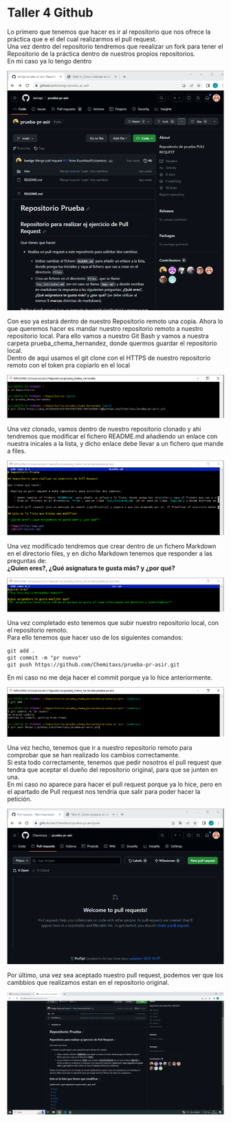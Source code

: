 # Taller 4 Github

Lo primero que tenemos que hacer es ir al repositorio que nos ofrece la práctica que e el del cual realizarmos el pull request.  
Una vez dentro del repositorio tendremos que reealizar un fork para tener el Repositorio de la práctica dentro de nuestros propios repositorios.  
En mi caso ya lo tengo dentro 

![Imagen](img/Captura14.PNG "Imagen")

Con eso ya estará dentro de nuestro Repositorio remoto una copia. Ahora lo que queremos hacer es mandar nuestro repositorio remoto a nuestro repositorio local. Para ello vamos a nuestro Git Bash y vamos a nuestra carpeta prueba_chema_hernandez, donde quermos guardar el repositorio local.  
Dentro de aqui usamos el git clone con el HTTPS de nuestro repositorio remoto con el token pra copiarlo en el local

![Imagen](img/Captura15.PNG "Imagen")

Una vez clonado, vamos dentro de nuestro repositorio clonado y ahi tendremos que modificar el fichero README.md añadiendo un enlace con nuestra inicales a la lista,  y dicho enlace debe llevar a un fichero que mande a files.

![Imagen](img/Captura16.PNG "Imagen")

Una vez modificado tendremos que crear dentro de un fichero Markdown en el directorio files, y en dicho Markdown tenemos que responder a las preguntas de:  
**¿Quien eres?, ¿Qué asignatura te gusta más? y ¿por qué?**

![Imagen](img/Captura17.PNG "Imagen")

Una vez completado esto tenemos que subir nuestro repositorio local, con el repositorio remoto.  
Para ello tenemos que hacer uso de los siguientes comandos:
```
git add .
git commit -m "pr nuevo"
git push https://github.com/Chemitaxs/prueba-pr-asir.git
```  
En mi caso no me deja hacer el commit porque ya lo hice anteriormente.

![Imagen](img/Captura18.PNG "Imagen")

Una vez hecho, tenemos que ir a nuestro repositorio remoto para comprobar que se han realizado los cambios correctamente.  
Si esta todo correctamente, tenemos que pedir nosotros el pull request que tendra que aceptar el dueño del repositorio original, para que se junten en una.  
En mi caso no aparece para hacer el pull request porque ya lo hice, pero en el apartado de Pull request nos tendria que salir para poder hacer la petición.

![Imagen](img/Captura19.PNG "Imagen")

Por último, una vez sea aceptado nuestro pull request, podemos ver que los cambbios que realizamos estan en el repositorio original.

![Imagen](img/Captura20.PNG "Imagen")